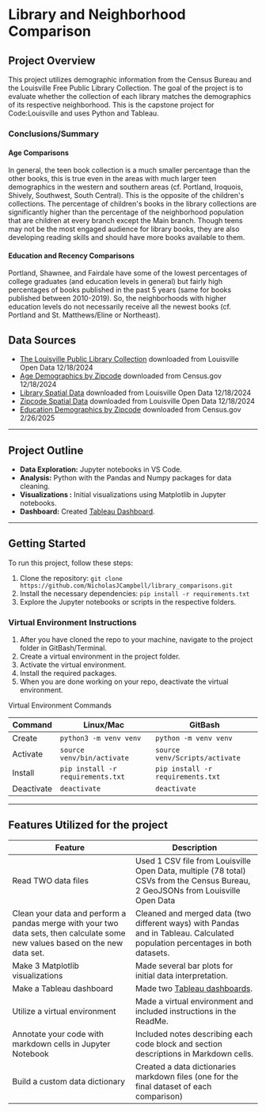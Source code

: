 # Library and Neighborhood Comparison

## Project Overview

This project utilizes demographic information from the Census Bureau and the Louisville Free Public Library Collection. The goal of the project is to evaluate whether the collection of each library matches the demographics of its respective neighborhood.
This is the capstone project for Code:Louisville and uses Python and Tableau.

### Conclusions/Summary
#### Age Comparisons
In general, the teen book collection is a much smaller percentage than the other books, this is true even in the areas with much larger teen demographics in the western and southern areas (cf. Portland, Iroquois, Shively, Southwest, South Central). This is the opposite of the children's collections. The percentage of children's books in the library collections are significantly higher than the percentage of the neighborhood population that are children at every branch except the Main branch. Though teens may not be the most engaged audience for library books, they are also developing reading skills and should have more books available to them.
#### Education and Recency Comparisons
Portland, Shawnee, and Fairdale have some of the lowest percentages of college graduates (and education levels in general) but fairly high percentages of books published in the past 5 years (same for books published between 2010-2019). So, the neighborhoods with higher education levels do not necessarily receive all the newest books (cf. Portland and St. Matthews/Eline or Northeast).

## Data Sources

- [The Louisville Public Library Collection](https://data.louisvilleky.gov/datasets/LOJIC::louisville-metro-ky-library-collection-inventory-/about) downloaded from Louisville Open Data 12/18/2024 
- [Age Demographics by Zipcode](https://data.census.gov/) downloaded from Census.gov 12/18/2024
- [Library Spatial Data](https://data.louisvilleky.gov/datasets/LOJIC::louisville-ky-free-public-libraries-1/about) downloaded from Louisville Open Data 12/18/2024
- [Zipcode Spatial Data](https://data.louisvilleky.gov/datasets/LOJIC::jefferson-county-ky-zip-codes/about) downloaded from Louisville Open Data 12/18/2024
- [Education Demographics by Zipcode](https://data.census.gov/) downloaded from Census.gov 2/26/2025

---
## Project Outline
- **Data Exploration:** Jupyter notebooks in VS Code.
- **Analysis:** Python with the Pandas and Numpy packages for data cleaning.
- **Visualizations :** Initial visualizations using Matplotlib in Jupyter notebooks. 
- **Dashboard:** Created [Tableau Dashboard](https://public.tableau.com/shared/4S8N4SGCJ?:display_count=n&:origin=viz_share_link).

---

## Getting Started

To run this project, follow these steps:

1. Clone the repository: `git clone https://github.com/NicholasJCampbell/library_comparisons.git`
2. Install the necessary dependencies: `pip install -r requirements.txt`
3. Explore the Jupyter notebooks or scripts in the respective folders.

###  Virtual Environment Instructions

1. After you have cloned the repo to your machine, navigate to the project 
folder in GitBash/Terminal.
1. Create a virtual environment in the project folder. 
1. Activate the virtual environment.
1. Install the required packages. 
1. When you are done working on your repo, deactivate the virtual environment.

Virtual Environment Commands

| Command | Linux/Mac | GitBash |
|---------|-----------|---------|
| Create | `python3 -m venv venv` | `python -m venv venv` |
| Activate | `source venv/bin/activate` | `source venv/Scripts/activate` |
| Install | `pip install -r requirements.txt` | `pip install -r requirements.txt` |
| Deactivate | `deactivate` | `deactivate` |

---

## Features Utilized for the project

  | Feature        | Description                           |
  |----------------|---------------------------------------|
  | Read TWO data files| Used 1 CSV file from Louisville Open Data, multiple (78 total) CSVs from the Census Bureau, 2 GeoJSONs from Louisville Open Data |
  | Clean your data and perform a pandas merge with your two data sets, then calculate some new values based on the new data set.      | Cleaned and merged data (two different ways) with Pandas and in Tableau. Calculated population percentages in both datasets. |
  | Make 3 Matplotlib visualizations | Made several bar plots for initial data interpretation. |
  | Make a Tableau dashboard  | Made two [Tableau dashboards](https://public.tableau.com/shared/4S8N4SGCJ?:display_count=n&:origin=viz_share_link). |
  | Utilize a virtual environment | Made a virtual environment and included instructions in the ReadMe. |
  | Annotate your code with markdown cells in Jupyter Notebook | Included notes describing each code block and section descriptions in Markdown cells. |
  | Build a custom data dictionary | Created a data dictionaries markdown files (one for the final dataset of each comparison) |
